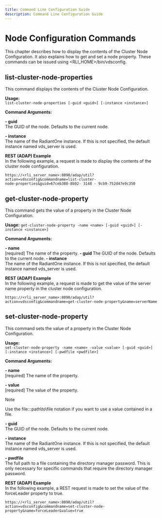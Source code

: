 ```yaml
---
title: Command Line Configuration Guide
description: Command Line Configuration Guide
---
```


# Node Configuration Commands

This chapter describes how to display the contents of the Cluster Node Configuration. It also explains how to get and set a node property. These commands can be issued using
<RLI_HOME>/bin/vdsconfig.

## list-cluster-node-properties

This command displays the contents of the Cluster Node Configuration.

**Usage:**
<br>`list-cluster-node-properties [-guid <guid>] [-instance <instance>]`

**Command Arguments:**

**- guid <guid>**
<br>The GUID of the node. Defaults to the current node.

**- instance <instance>**
<br>The name of the RadiantOne instance. If this is not specified, the default instance named vds_server is used.

**REST (ADAP) Example**
<br>In the following example, a request is made to display the contents of the cluster node configuration.

```
https://<rli_server_name>:8090/adap/util?action=vdsconfig&commandname=list-cluster-
node-properties&guid=67ceb388-8b92- 3148 - 9cb9-752d47e9c350
```

## get-cluster-node-property

This command gets the value of a property in the Cluster Node Configuration.

**Usage:**
`get-cluster-node-property -name <name> [-guid <guid>] [-instance <instance>]`

**Command Arguments:**

**- name <name>**
<br>[required] The name of the property.
**- guid <guid>**
The GUID of the node. Defaults to the current node.
**- instance <instance>**
<br>The name of the RadiantOne instance. If this is not specified, the default instance named vds_server is used.

**REST (ADAP) Example**
<br>In the following example, a request is made to get the value of the server name property in the cluster node configuration.

```
https://<rli_server_name>:8090/adap/util?action=vdsconfig&commandname=get-cluster-node-property&name=serverName
```

## set-cluster-node-property

This command sets the value of a property in the Cluster Node Configuration.

**Usage:**
<br>`set-cluster-node-property -name <name> -value <value> [-guid <guid>] [-instance <instance>] [-pwdfile <pwdfile>]`

**Command Arguments:**

**- name <name>**
<br>[required] The name of the property.

**- value <value>**
<br>[required] The value of the property.

>[!note]
>Use the file:::path\to\file notation if you want to use a value contained in a file.

**- guid <guid>**
<br>The GUID of the node. Defaults to the current node.

**- instance <instance>**
<br>The name of the RadiantOne instance. If this is not specified, the default instance named
vds_server is used.

**- pwdfile <pwdfile>**
<br>The full path to a file containing the directory manager password. This is only necessary for specific commands that require the directory manager password.

**REST (ADAP) Example**
<br>In the following example, a REST request is made to set the value of the forceLeader property
to true.

```
https://<rli_server_name>:8090/adap/util?action=vdsconfig&commandname=set-cluster-node-property&name=forceLeader&value=true
```
